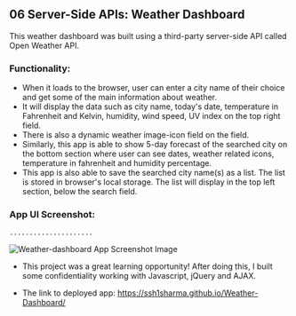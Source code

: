 ## 06 Server-Side APIs: Weather Dashboard

This weather dashboard was built using a third-party server-side API called Open Weather API. 

### Functionality:
- When it loads to the browser, user can enter a city name of their choice and get some of the main information about weather.
- It will display the data such as city name, today's date, temperature in Fahrenheit and Kelvin, humidity, wind speed, UV index on the top right field.
- There is also a dynamic weather image-icon field on the field.
- Similarly, this app is able to show 5-day forecast of the searched city on the bottom section where user can see dates, weather related icons, temperature in fahrenheit and humidity percentage. 
- This app is also able to save the searched city name(s) as a list. The list is stored in browser's local storage. The list will display in the top left section, below the search field.
  
### App UI Screenshot:
`.....................`

![Weather-dashboard App Screenshot Image](https://github.com/ssh1sharma/Weather-Dashboard/blob/40235a1addb1a9197cc0343cda2170995b9ffacd/FINAL.JPG)

- This project was a great learning opportunity! After doing this, I built some confidentiality working with Javascript, jQuery and AJAX.

- The link to deployed app: https://ssh1sharma.github.io/Weather-Dashboard/
